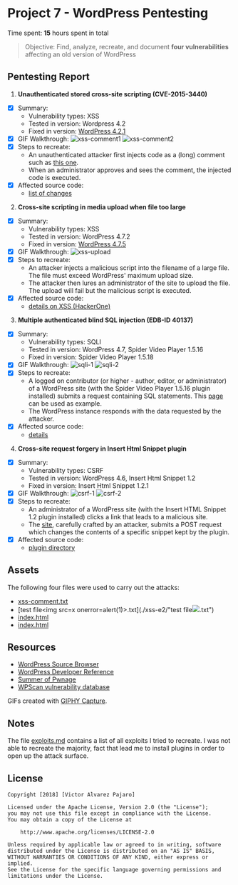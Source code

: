 # Project 7 - WordPress Pentesting

Time spent: **15** hours spent in total

> Objective: Find, analyze, recreate, and document **four vulnerabilities** affecting an old version of WordPress

## Pentesting Report

1. **Unauthenticated stored cross-site scripting (CVE-2015-3440)** 
  - [X] Summary: 
    - Vulnerability types: XSS  
    - Tested in version: Wordpress 4.2  
    - Fixed in version: [WordPress 4.2.1](https://codex.wordpress.org/Version_4.2.1) 
  - [X] GIF Walkthrough: 
    ![xss-comment1](./xss-e1/xss-1.gif)
    ![xss-comment2](./xss-e1/xss-2.gif)
  - [X] Steps to recreate: 
    - An unauthenticated attacker first injects code as a (long) comment such as [this one](./xss-e1/xss-comment.txt).
    - When an administrator approves and sees the comment, the injected code is executed. 
  - [X] Affected source code:
    - [list of changes](https://core.trac.wordpress.org/changeset?sfp_email=&sfph_mail=&reponame=&new=32311%40branches%2F4.2&old=32300%40branches%2F4.2)
2. **Cross-site scripting in media upload when file too large** 
  - [X] Summary: 
    - Vulnerability types: XSS
    - Tested in version: WordPress 4.7.2
    - Fixed in version: [WordPress 4.7.5](https://codex.wordpress.org/Version_4.7.5)
  - [X] GIF Walkthrough: 
    ![xss-upload](xss-e2/xss.gif)
  - [X] Steps to recreate: 
    - An attacker injects a malicious script into the filename of a large file. The file must exceed WordPress' maximum upload size.
    - The attacker then lures an administrator of the site to upload the file. The upload will fail but the malicious script is executed.
  - [X] Affected source code:
    - [details on XSS (HackerOne)](https://hackerone.com/reports/203515)
3. **Multiple authenticated blind SQL injection (EDB-ID 40137)**
  - [X] Summary: 
    - Vulnerability types: SQLI
    - Tested in version: WordPress 4.7, Spider Video Player 1.5.16
    - Fixed in version: Spider Video Player 1.5.18
  - [X] GIF Walkthrough: 
    ![sqli-1](./sqli/sqli-1.gif)
    ![sqli-2](./sqli/sqli-2.gif)
  - [X] Steps to recreate: 
    - A logged on contributor (or higher - author, editor, or administrator) of a WordPress site (with the Spider Video Player 1.5.16 plugin installed) submits a request containing SQL statements. This [page](./sqli/index.html) can be used as example.
    - The WordPress instance responds with the data requested by the attacker.
  - [X] Affected source code:
    - [details](https://sumofpwn.nl/advisory/2016/multiple_sql_injection_vulnerabilities_in_wordpress_video_player.html)
4. **Cross-site request forgery in Insert Html Snippet plugin** 
  - [X] Summary: 
    - Vulnerability types: CSRF
    - Tested in version: WordPress 4.6, Insert Html Snippet 1.2
    - Fixed in version: Insert Html Snippet 1.2.1 
  - [X] GIF Walkthrough:
    ![csrf-1](./csrf/csrf-1.gif)
    ![csrf-2](./csrf/csrf-2.gif) 
  - [X] Steps to recreate: 
    - An administrator of a WordPress site (with the Insert HTML Snippet 1.2 plugin installed) clicks a link that leads to a malicious site.
    - The [site](./csrf/index.html), carefully crafted by an attacker, submits a POST request which changes the contents of a specific snippet kept by the plugin.
  - [X] Affected source code:
    - [plugin directory](https://plugins.trac.wordpress.org/changeset/1536764/insert-html-snippet)


## Assets

The following four files were used to carry out the attacks: 

  - [xss-comment.txt](./xss-e1/xss-comment.txt)
  - [test file\<img src=x onerror=alert(1)\>.txt](./xss-e2/"test file<img src=x onerror=alert(1)>.txt")
  - [index.html](./sqli/index.html)
  - [index.html](./csrf/index.html)


## Resources

- [WordPress Source Browser](https://core.trac.wordpress.org/browser/)
- [WordPress Developer Reference](https://developer.wordpress.org/reference/)
- [Summer of Pwnage](https://sumofpwn.nl/advisories.html)
- [WPScan vulnerability database](https://wpvulndb.com/)  

GIFs created with [GIPHY Capture](https://giphy.com/apps/giphycapture).


## Notes

The file [exploits.md](exploits.md) contains a list of all exploits I tried to recreate. I was not able to recreate the majority, fact that lead me to install plugins in order to open up the attack surface.


## License

    Copyright [2018] [Victor Alvarez Pajaro]

    Licensed under the Apache License, Version 2.0 (the "License");
    you may not use this file except in compliance with the License.
    You may obtain a copy of the License at

        http://www.apache.org/licenses/LICENSE-2.0

    Unless required by applicable law or agreed to in writing, software
    distributed under the License is distributed on an "AS IS" BASIS,
    WITHOUT WARRANTIES OR CONDITIONS OF ANY KIND, either express or implied.
    See the License for the specific language governing permissions and
    limitations under the License.
